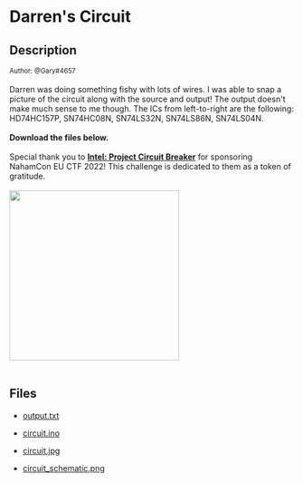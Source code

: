 # Darren's Circuit

## Description

<small>Author: @Gary#4657</small><br><br>Darren was doing something fishy with lots of wires.  I was able to snap a picture of the circuit along with the source and output! The output doesn't make much sense to me though.  The ICs from left-to-right are the following: HD74HC157P, SN74HC08N, SN74LS32N, SN74LS86N, SN74LS04N. <br><br> <b>Download the files below.</b> <br><br> Special thank you to <b><a href="https://www.projectcircuitbreaker.com/">Intel: Project Circuit Breaker</a></b> for sponsoring NahamCon EU CTF 2022! This challenge is dedicated to them as a token of gratitude. <br><br> <a href="https://www.projectcircuitbreaker.com/"><img width="300px" src="https://johnhammond.org/static/misc/intel.png"></a> <br><br>


## Files

* [output.txt](files/output.txt)

* [circuit.ino](files/circuit.ino)

* [circuit.jpg](files/circuit.jpg)

* [circuit_schematic.png](files/circuit_schematic.png)

